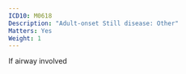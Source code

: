 ```yaml
---
ICD10: M0618
Description: "Adult-onset Still disease: Other"
Matters: Yes
Weight: 1
---
```

If airway involved
